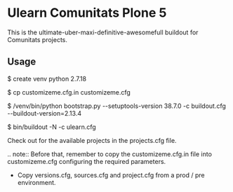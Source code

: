 Ulearn Comunitats Plone 5
=========================

This is the ultimate-uber-maxi-definitive-awesomefull buildout for Comunitats
projects.

Usage
-----

 $ create venv python 2.7.18

 $ cp customizeme.cfg.in customizeme.cfg

 $ /venv/bin/python bootstrap.py --setuptools-version 38.7.0 -c buildout.cfg --buildout-version=2.13.4

 $ bin/buildout -N -c ulearn.cfg


Check out for the available projects in the projects.cfg file.

.. note:: Before that, remember to copy the customizeme.cfg.in file into customizeme.cfg configuring the required parameters.

* Copy versions.cfg, sources.cfg and project.cfg from a prod / pre environment.

